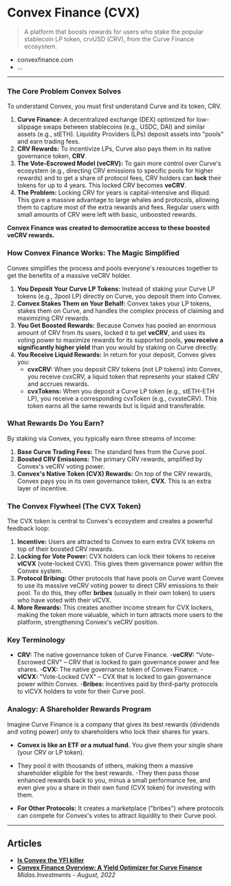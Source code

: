 # Convex Finance (CVX)

> A platform that boosts rewards for users who stake the popular stablecoin LP token, crvUSD (CRV), from the Curve Finance ecosystem.

- convexfinance.com
- ...

---

### The Core Problem Convex Solves

To understand Convex, you must first understand Curve and its token, CRV.

1. **Curve Finance:** A decentralized exchange (DEX) optimized for low-slippage swaps between stablecoins (e.g., USDC, DAI) and similar assets (e.g., stETH). Liquidity Providers (LPs) deposit assets into "pools" and earn trading fees.
2. **CRV Rewards:** To incentivize LPs, Curve also pays them in its native governance token, **CRV**.
3. **The Vote-Escrowed Model (veCRV):** To gain more control over Curve's ecosystem (e.g., directing CRV emissions to specific pools for higher rewards) and to get a share of protocol fees, CRV holders can **lock** their tokens for up to 4 years. This locked CRV becomes **veCRV**.
4. **The Problem:** Locking CRV for years is capital-intensive and illiquid. This gave a massive advantage to large whales and protocols, allowing them to capture most of the extra rewards and fees. Regular users with small amounts of CRV were left with basic, unboosted rewards.

**Convex Finance was created to democratize access to these boosted veCRV rewards.**

### How Convex Finance Works: The Magic Simplified

Convex simplifies the process and pools everyone's resources together to get the benefits of a massive veCRV holder.

1. **You Deposit Your Curve LP Tokens:** Instead of staking your Curve LP tokens (e.g., 3pool LP) directly on Curve, you deposit them into Convex.
2. **Convex Stakes Them on Your Behalf:** Convex takes your LP tokens, stakes them on Curve, and handles the complex process of claiming and maximizing CRV rewards.
3. **You Get Boosted Rewards:** Because Convex has pooled an enormous amount of CRV from its users, locked it to get **veCRV**, and uses its voting power to maximize rewards for its supported pools, **you receive a significantly higher yield** than you would by staking on Curve directly.
4. **You Receive Liquid Rewards:** In return for your deposit, Convex gives you:
   - **cvxCRV:** When you deposit CRV tokens (not LP tokens) into Convex, you receive cvxCRV, a liquid token that represents your staked CRV and accrues rewards.
   - **cvxTokens:** When you deposit a Curve LP token (e.g., stETH-ETH LP), you receive a corresponding cvxToken (e.g., cvxsteCRV). This token earns all the same rewards but is liquid and transferable.

### What Rewards Do You Earn?

By staking via Convex, you typically earn three streams of income:

1. **Base Curve Trading Fees:** The standard fees from the Curve pool.
2. **Boosted CRV Emissions:** The primary CRV rewards, amplified by Convex's veCRV voting power.
3. **Convex's Native Token (CVX) Rewards:** On top of the CRV rewards, Convex pays you in its own governance token, **CVX**. This is an extra layer of incentive.

### The Convex Flywheel (The CVX Token)

The CVX token is central to Convex's ecosystem and creates a powerful feedback loop:

1. **Incentive:** Users are attracted to Convex to earn extra CVX tokens on top of their boosted CRV rewards.
2. **Locking for Vote Power:** CVX holders can lock their tokens to receive **vlCVX** (vote-locked CVX). This gives them governance power within the Convex system.
3. **Protocol Bribing:** Other protocols that have pools on Curve want Convex to use its massive veCRV voting power to direct CRV emissions to their pool. To do this, they offer **bribes** (usually in their own token) to users who have voted with their vlCVX.
4. **More Rewards:** This creates another income stream for CVX lockers, making the token more valuable, which in turn attracts more users to the platform, strengthening Convex's veCRV position.

### Key Terminology

- **CRV:** The native governance token of Curve Finance.
-**veCRV:** "Vote-Escrowed CRV" – CRV that is locked to gain governance power and fee shares.
-**CVX:** The native governance token of Convex Finance.
-**vlCVX:** "Vote-Locked CVX" – CVX that is locked to gain governance power within Convex.
-**Bribes:** Incentives paid by third-party protocols to vlCVX holders to vote for their Curve pool.

### Analogy: A Shareholder Rewards Program

Imagine Curve Finance is a company that gives its best rewards (dividends and voting power) only to shareholders who lock their shares for years.

- **Convex is like an ETF or a mutual fund.** You give them your single share (your CRV or LP token).
- They pool it with thousands of others, making them a massive shareholder eligible for the best rewards.
-They then pass those enhanced rewards back to you, minus a small performance fee, and even give you a share in their own fund (CVX token) for investing with them.

- **For Other Protocols:** It creates a marketplace ("bribes") where protocols can compete for Convex's votes to attract liquidity to their Curve pool.

----

## Articles

- [**Is Convex the YFI killer**](https://newsletter.banklesshq.com/p/is-convex-the-yfi-killer?s=r)
- [**Convex Finance Overview: A Yield Optimizer for Curve Finance**](https://blog.midas.investments/convex-finance-overview-a-yield-optimizer-for-curve-finance/)
  <br/>_Midas.Investments - August, 2022_
